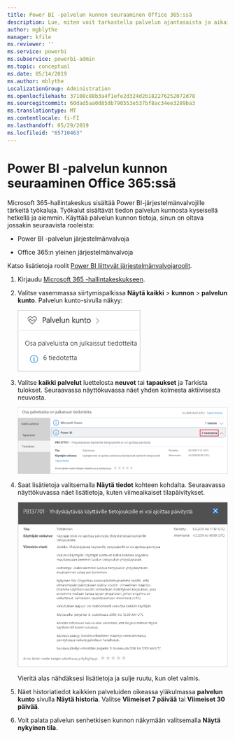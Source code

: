 ```yaml
---
title: Power BI -palvelun kunnon seuraaminen Office 365:ssä
description: Lue, miten voit tarkastella palvelun ajantasaista ja aikaisempaa kuntoa Microsoft 365 -hallintakeskuksesta.
author: mgblythe
manager: kfile
ms.reviewer: ''
ms.service: powerbi
ms.subservice: powerbi-admin
ms.topic: conceptual
ms.date: 05/14/2019
ms.author: mblythe
LocalizationGroup: Administration
ms.openlocfilehash: 37108c88b3a4f1efe2d324d2b182276252072d78
ms.sourcegitcommit: 60dad5aa0d85db790553e537bf8ac34ee3289ba3
ms.translationtype: MT
ms.contentlocale: fi-FI
ms.lasthandoff: 05/29/2019
ms.locfileid: "65710463"
---
```

# <a name="track-power-bi-service-health-in-office-365"></a>Power BI -palvelun kunnon seuraaminen Office 365:ssä

Microsoft 365-hallintakeskus sisältää Power BI-järjestelmänvalvojille tärkeitä työkaluja. Työkalut sisältävät tiedon palvelun kunnosta kyseisellä hetkellä ja aiemmin. Käyttää palvelun kunnon tietoja, sinun on oltava jossakin seuraavista rooleista:

* Power BI -palvelun järjestelmänvalvoja

* Office 365:n yleinen järjestelmänvalvoja

Katso lisätietoja roolit [Power BI liittyvät järjestelmänvalvojaroolit](service-admin-administering-power-bi-in-your-organization.md#administrator-roles-related-to-power-bi).

1. Kirjaudu [Microsoft 365 -hallintakeskukseen](https://portal.office.com/adminportal).

1. Valitse vasemmassa siirtymispalkissa **Näytä kaikki** > **kunnon** > **palvelun kunto**. Palvelun kunto-sivulla näkyy:

    ![Näyttökuva niin, että kuntoa ja palvelun kunnon asetukset kutsutaan Microsoft 365-hallintakeskuksessa.](media/service-admin-health/service-health-tile.png)

1. Valitse **kaikki palvelut** luettelosta **neuvot** tai **tapaukset** ja Tarkista tulokset. Seuraavassa näyttökuvassa näet yhden kolmesta aktiivisesta neuvosta.

    ![Näyttökuva kanssa Power BI-ja Näytä tiedot valinta kolme neuvot palvelun kunto-sivulla.](media/service-admin-health/active-advisories.png)

1. Saat lisätietoja valitsemalla **Näytä tiedot** kohteen kohdalta. Seuraavassa näyttökuvassa näet lisätietoja, kuten viimeaikaiset tilapäivitykset.

    ![Näyttökuva neuvon tiedot.](media/service-admin-health/advisory-details.png)

    Vieritä alas nähdäksesi lisätietoja ja sulje ruutu, kun olet valmis.

1. Näet historiatiedot kaikkien palveluiden oikeassa yläkulmassa **palvelun kunto** sivulla **Näytä historia**. Valitse **Viimeiset 7 päivää** tai **Viimeiset 30 päivää**. 

1. Voit palata palvelun senhetkisen kunnon näkymään valitsemalla **Näytä nykyinen tila**.